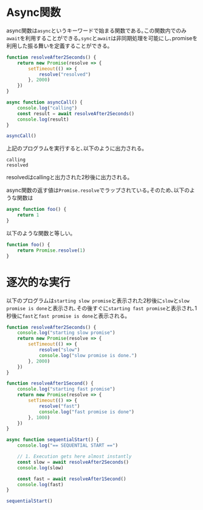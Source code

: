 # Async関数

async関数は`async`というキーワードで始まる関数である｡この関数内でのみ`await`を利用することができる｡`sync`と`await`は非同期処理を可能にし､promiseを利用した振る舞いを定義することができる｡

```javascript
function resolveAfter2Seconds() {
    return new Promise(resolve => {
        setTimeout(() => {
            resolve("resolved")
        }, 2000)
    })
}

async function asyncCall() {
    console.log("calling")
    const result = await resolveAfter2Seconds()
    console.log(result)
}

asyncCall()
```

上記のプログラムを実行すると､以下のように出力される｡

```
calling
resolved
```

resolvedはcallingと出力された2秒後に出力される｡

async関数の返す値は`Promise.resolve`でラップされている｡そのため､以下のような関数は

```javascript
async function foo() {
    return 1
}
```

以下のような関数と等しい｡

```javascript
function foo() {
    return Promise.resolve(1)
}
```

# 逐次的な実行

以下のプログラムは`starting slow promise`と表示された2秒後に`slow`と`slow promise is done`と表示され､その後すぐに`starting fast promise`と表示され､1秒後に`fast`と`fast promise is done`と表示される｡

```javascript
function resolveAfter2Seconds() {
    console.log("starting slow promise")
    return new Promise(resolve => {
        setTimeout(() => {
            resolve("slow")
            console.log("slow promise is done.")
        }, 2000)
    })
}

function resolveAfter1Second() {
    console.log("starting fast promise")
    return new Promise(resolve => {
        setTimeout(() => {
            resolve("fast")
            console.log("fast promise is done")
        }, 1000)
    })
}

async function sequentialStart() {
    console.log("== SEQUENTIAL START ==")

    // 1. Execution gets here almost instantly
    const slow = await resolveAfter2Seconds()
    console.log(slow)

    const fast = await resolveAfter1Second()
    console.log(fast)
}

sequentialStart()
```
